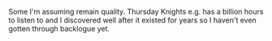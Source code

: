 Some I'm assuming remain quality. Thursday Knights e.g. has a billion hours to listen to and I discovered well after it existed for years so I haven't even gotten through backlogue yet.
